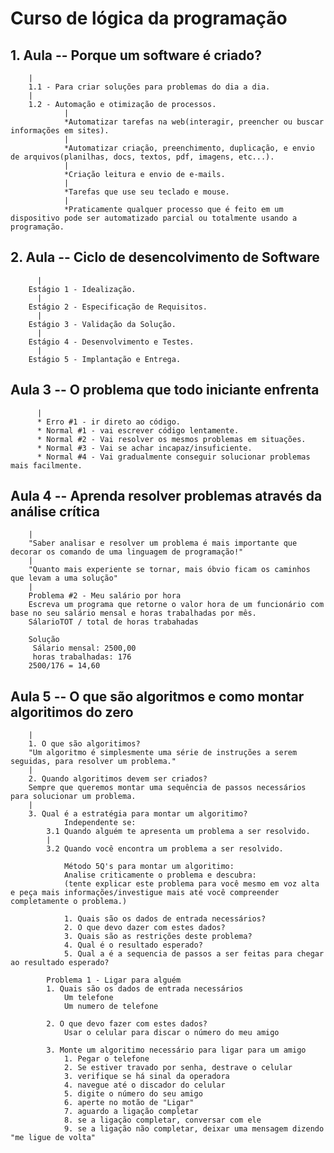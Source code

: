 # Curso de lógica da programação

## 1. Aula -- Porque um software é criado?
		|
		1.1 - Para criar soluções para problemas do dia a dia.
		|
		1.2 - Automação e otimização de processos.
			    |
			    *Automatizar tarefas na web(interagir, preencher ou buscar informações em sites).
			    |
			    *Automatizar criação, preenchimento, duplicação, e envio de arquivos(planilhas, docs, textos, pdf, imagens, etc...).
			    |
			    *Criação leitura e envio de e-mails.
			    |
			    *Tarefas que use seu teclado e mouse.
			    |
			    *Praticamente qualquer processo que é feito em um dispositivo pode ser automatizado parcial ou totalmente usando a programação.

## 2. Aula -- Ciclo de desencolvimento de Software
		  |
		Estágio 1 - Idealização.
		  |
		Estágio 2 - Especificação de Requisitos.
		  |
		Estágio 3 - Validação da Solução.	
		  |
		Estágio 4 - Desenvolvimento e Testes.
		  |
		Estágio 5 - Implantação e Entrega.

## Aula 3 -- O problema que todo iniciante enfrenta
		  |
		  * Erro #1 - ir direto ao código.
		  * Normal #1 - vai escrever código lentamente.
		  * Normal #2 - Vai resolver os mesmos problemas em situações.
		  * Normal #3 - Vai se achar incapaz/insuficiente. 
		  * Normal #4 - Vai gradualmente conseguir solucionar problemas mais facilmente.

## Aula 4 -- Aprenda resolver problemas através da análise crítica
		|
		"Saber analisar e resolver um problema é mais importante que decorar os comando de uma linguagem de programação!"
		|
		"Quanto mais experiente se tornar, mais óbvio ficam os caminhos que levam a uma solução"
		|
		Problema #2 - Meu salário por hora
		Escreva um programa que retorne o valor hora de um funcionário com base no seu salário mensal e horas trabalhadas por mês.
		SálarioTOT / total de horas trabahadas

		Solução
		 Sálario mensal: 2500,00
		 horas trabalhadas: 176
		2500/176 = 14,60

## Aula 5 -- O que são algoritmos e como montar algoritimos do zero
		| 
		1. O que são algoritimos?
		"Um algoritmo é simplesmente uma série de instruções a serem seguidas, para resolver um problema."
		|
		2. Quando algoritimos devem ser criados?
		Sempre que queremos montar uma sequência de passos necessários para solucionar um problema.
		|
		3. Qual é a estratégia para montar um algoritimo?
				Independente se:
			3.1 Quando alguém te apresenta um problema a ser resolvido.
			|
			3.2 Quando você encontra um problema a ser resolvido.
				
				Método 5Q's para montar um algoritimo:
				Analise criticamente o problema e descubra:
				(tente explicar este problema para você mesmo em voz alta e peça mais informações/investigue mais até você compreender completamente o problema.)
				
				1. Quais são os dados de entrada necessários?
				2. O que devo dazer com estes dados?
				3. Quais são as restrições deste problema?
				4. Qual é o resultado esperado?
				5. Qual a é a sequencia de passos a ser feitas para chegar ao resultado esperado?

		    Problema 1 - Ligar para alguém
			1. Quais são os dados de entrada necessários
				Um telefone
				Um numero de telefone
                
			2. O que devo fazer com estes dados?
				Usar o celular para discar o número do meu amigo

            3. Monte um algoritimo necessário para ligar para um amigo
                1. Pegar o telefone
                2. Se estiver travado por senha, destrave o celular
                3. verifique se há sinal da operadora 
                4. navegue até o discador do celular
                5. digite o número do seu amigo 
                6. aperte no motão de "Ligar"
                7. aguardo a ligação completar
                8. se a ligação completar, conversar com ele 
                9. se a ligação não completar, deixar uma mensagem dizendo "me ligue de volta"



		
